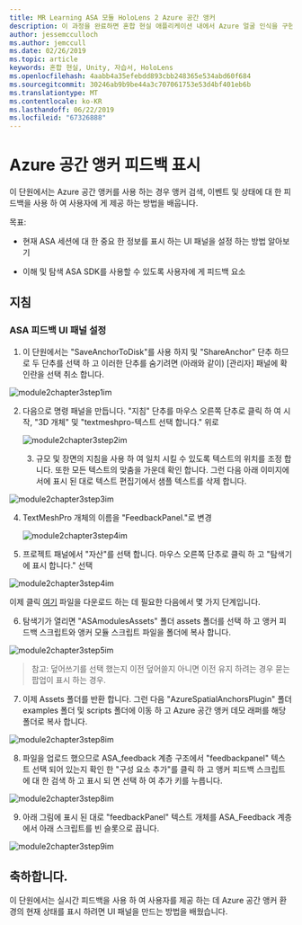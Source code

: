 ```yaml
---
title: MR Learning ASA 모듈 HoloLens 2 Azure 공간 앵커
description: 이 과정을 완료하면 혼합 현실 애플리케이션 내에서 Azure 얼굴 인식을 구현하는 방법을 이해할 수 있습니다.
author: jessemcculloch
ms.author: jemccull
ms.date: 02/26/2019
ms.topic: article
keywords: 혼합 현실, Unity, 자습서, HoloLens
ms.openlocfilehash: 4aabb4a35efebdd893cbb248365e534abd60f684
ms.sourcegitcommit: 30246ab9b9be44a3c707061753e53d4bf401eb6b
ms.translationtype: MT
ms.contentlocale: ko-KR
ms.lasthandoff: 06/22/2019
ms.locfileid: "67326888"
---
```

# <a name="displaying-azure-spatial-anchor-feedback"></a>Azure 공간 앵커 피드백 표시

이 단원에서는 Azure 공간 앵커를 사용 하는 경우 앵커 검색, 이벤트 및 상태에 대 한 피드백을 사용 하 여 사용자에 게 제공 하는 방법을 배웁니다.

목표:

* 현재 ASA 세션에 대 한 중요 한 정보를 표시 하는 UI 패널을 설정 하는 방법 알아보기

* 이해 및 탐색 ASA SDK를 사용할 수 있도록 사용자에 게 피드백 요소

  

## <a name="instructions"></a>지침

### <a name="set-up-asa-feedback-ui-panel"></a>ASA 피드백 UI 패널 설정

1. 이 단원에서는 "SaveAnchorToDisk"를 사용 하지 및 "ShareAnchor" 단추 하므로 두 단추를 선택 하 고 이러한 단추를 숨기려면 (아래와 같이) [관리자] 패널에 확인란을 선택 취소 합니다.
   

![module2chapter3step1im](images/module2chapter3step1im.PNG)

2. 다음으로 명령 패널을 만듭니다. "지침" 단추를 마우스 오른쪽 단추로 클릭 하 여 시작, "3D 개체" 및 "textmeshpro-텍스트 선택 합니다." 위로

   

   ![module2chapter3step2im](images/module2chapter3step2im.PNG)

   3. 규모 및 장면의 지침을 사용 하 여 일치 시킬 수 있도록 텍스트의 위치를 조정 합니다. 또한 모든 텍스트의 맞춤을 가운데 확인 합니다. 그런 다음 아래 이미지에서에 표시 된 대로 텍스트 편집기에서 샘플 텍스트를 삭제 합니다.


![module2chapter3step3im](images/module2chapter3step3im.PNG)

4. TextMeshPro 개체의 이름을 "FeedbackPanel."로 변경
   
   ![module2chapter3step4im](images/module2chapter3step4im.PNG)
   
5. 프로젝트 패널에서 "자산"를 선택 합니다. 마우스 오른쪽 단추로 클릭 하 고 "탐색기에 표시 합니다." 선택
   

![module2chapter3step4im](images/module2chapter3step5im.PNG)

이제 클릭 [여기](https://onedrive.live.com/?authkey=%21ABXEC8PvyQu8Qd8&id=5B7335C4342BCB0E%21395636&cid=5B7335C4342BCB0E) 파일을 다운로드 하는 데 필요한 다음에서 몇 가지 단계입니다.

6. 탐색기가 열리면 "ASAmodulesAssets" 폴더 assets 폴더를 선택 하 고 앵커 피드백 스크립트와 앵커 모듈 스크립트 파일을 폴더에 복사 합니다. 
   

![module2chapter3step5im](images/module2chapter3step6im.PNG)

> 참고: 덮어쓰기를 선택 했는지 이전 덮어쓸지 아니면 이전 유지 하려는 경우 묻는 팝업이 표시 하는 경우.

7. 이제 Assets 폴더를 반환 합니다. 그런 다음 "AzureSpatialAnchorsPlugin" 폴더 examples 폴더 및 scripts 폴더에 이동 하 고 Azure 공간 앵커 데모 래퍼를 해당 폴더로 복사 합니다. 
   

![module2chapter3step8im](images/module2chapter3step7im.PNG)

8. 파일을 업로드 했으므로 ASA_feedback 계층 구조에서 "feedbackpanel" 텍스트 선택 되어 있는지 확인 한 "구성 요소 추가"를 클릭 하 고 앵커 피드백 스크립트에 대 한 검색 하 고 표시 되 면 선택 하 여 추가 키를 누릅니다. 
   
   

![module2chapter3step8im](images/module2chapter3step8im.PNG)

9. 아래 그림에 표시 된 대로 "feedbackPanel" 텍스트 개체를 ASA_Feedback 계층에서 아래 스크립트를 빈 슬롯으로 끕니다. 
   

![module2chapter3step9im](images/module2chapter3step9im.PNG)

   

## <a name="congratulations"></a>축하합니다.

이 단원에서는 실시간 피드백을 사용 하 여 사용자를 제공 하는 데 Azure 공간 앵커 환경의 현재 상태를 표시 하려면 UI 패널을 만드는 방법을 배웠습니다.


